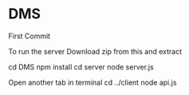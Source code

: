 # DMS

First Commit

To run the server
Download zip from this and extract 

cd DMS
npm install
cd server
node server.js

Open another tab in terminal 
cd ../client
node api.js
